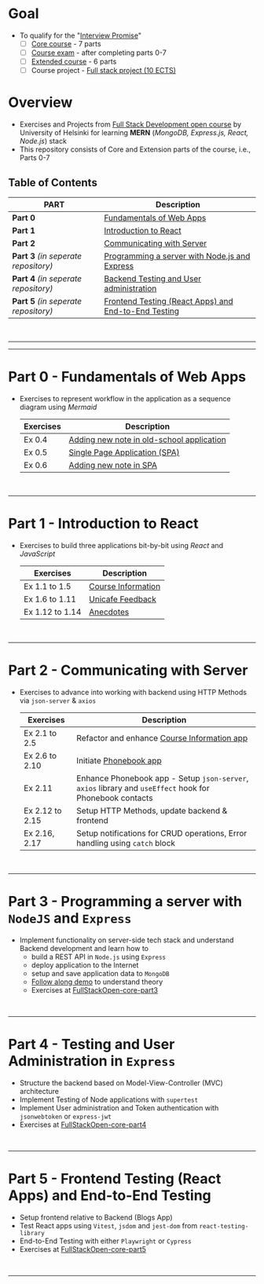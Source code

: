 # Goal
- To qualify for the "[Interview Promise](https://fullstackopen.com/en/part0/general_info#interview-promise)"
    - [ ]  [Core course](https://fullstackopen.com/en/part0/general_info#parts-and-completion) - 7 parts
    - [ ]  [Course exam](https://fullstackopen.com/en/part0/general_info#the-course-exam) - after completing parts 0-7
    - [ ]  [Extended course](https://fullstackopen.com/en/part0/general_info#parts-and-completion) - 6 parts
    - [ ]  Course project - [Full stack project (10 ECTS)](https://fullstackopen.com/en/part0/general_info#full-stack-project)

# Overview
- Exercises and Projects from [Full Stack Development open course](https://fullstackopen.com/en/) by University of Helsinki for learning **MERN** (_MongoDB, Express.js, React, Node.js_) stack
- This repository consists of Core and Extension parts of the course, i.e., Parts 0-7

## Table of Contents
| PART | Description |
| --- | --- |
| **Part 0** | [Fundamentals of Web Apps](#part-0---fundamentals-of-web-apps) |
| **Part 1** | [Introduction to React](#part-1---introduction-to-react) |
| **Part 2** | [Communicating with Server](#part-2---communicating-with-server) |
| **Part 3** _(in seperate repository)_ | [Programming a server with Node.js and Express](#part-3---programming-a-server-with-nodejs-and-express) |
| **Part 4** _(in seperate repository)_ | [Backend Testing and User administration](#part-4---testing-and-user-administration-in-express) |
| **Part 5** _(in seperate repository)_ | [Frontend Testing (React Apps) and End-to-End Testing ](#part-5---frontend-testing-react-apps-and-end-to-end-testing) |  

<br>
<hr>
<hr>

# Part 0 - Fundamentals of Web Apps
- Exercises to represent workflow in the application as a sequence diagram using _Mermaid_

    | Exercises | Description |
    | --- | --- |
    | Ex 0.4 | [Adding new note in old-school application](/part0/new-note-diagram.md) |
    | Ex 0.5 | [Single Page Application (SPA)](/part0/spa-diagram.md) |
    | Ex 0.6 | [Adding new note in SPA](/part0/spa-new-note-diagram.md) |

<br>
<hr>

# Part 1 - Introduction to React
- Exercises to build three applications bit-by-bit using _React_ and _JavaScript_

    | Exercises | Description |
    | --- | --- |
    | Ex 1.1 to 1.5 | [Course Information](/part1/courseinfo/src/App.jsx) |
    | Ex 1.6 to 1.11 | [Unicafe Feedback](/part1/unicafe-feedback/src/App.jsx) |
    | Ex 1.12 to 1.14 | [Anecdotes](/part1/anecdotes/src/App.jsx) |

<br>
<hr>

# Part 2 - Communicating with Server
- Exercises to advance into working with backend using HTTP Methods via `json-server` & `axios`

    | Exercises | Description |
    | --- | --- |
    | Ex 2.1 to 2.5 | Refactor and enhance [Course Information app](/part2/courseinfo/src/App.jsx) |
    | Ex 2.6 to 2.10 | Initiate [Phonebook app](/part2/phonebook/src/App.jsx) |
    | Ex 2.11 | Enhance Phonebook app - Setup `json-server`, `axios` library and `useEffect` hook for Phonebook contacts |
    | Ex 2.12 to 2.15 | Setup HTTP Methods, update backend & frontend |
    | Ex 2.16, 2.17 | Setup notifications for CRUD operations, Error handling using `catch` block |

<br>
<hr>

# Part 3 - Programming a server with `NodeJS` and `Express`
- Implement functionality on server-side tech stack and understand Backend development and learn how to
    - build a REST API in `Node.js` using `Express`
    - deploy application to the Internet
    - setup and save application data to `MongoDB`
    - [Follow along demo](/part3/demo/index.js) to understand theory
    - Exercises at [FullStackOpen-core-part3](https://github.com/prak112/FullStackOpen-core-part3)

<br>
<hr>

# Part 4 - Testing and User Administration in `Express`
- Structure the backend based on Model-View-Controller (MVC) architecture
- Implement Testing of Node applications with `supertest`
- Implement User administration and Token authentication with `jsonwebtoken` or `express-jwt`
- Exercises at [FullStackOpen-core-part4](https://github.com/prak112/FullStackOpen-core-part4)

<br>
<hr>

# Part 5 - Frontend Testing (React Apps) and End-to-End Testing
- Setup frontend relative to Backend (Blogs App)
- Test React apps using `Vitest`, `jsdom` and `jest-dom` from `react-testing-library`
- End-to-End Testing with either `Playwright` or `Cypress`
- Exercises at [FullStackOpen-core-part5](https://github.com/prak112/FullStackOpen-core-part5)

<br>
<hr>